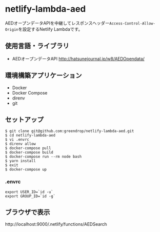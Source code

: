 # netlify-lambda-aed

AEDオープンデータAPIを中継してレスポンスヘッダー`Access-Control-Allow-Origin`を設定するNetlify Lambdaです。

## 使用言語・ライブラリ

- AEDオープンデータAPI http://hatsunejournal.jp/w8/AEDOpendata/

## 環境構築アプリケーション

- Docker
- Docker Compose
- direnv
- git

## セットアップ

```shell
$ git clone git@github.com:greendrop/netlify-lambda-aed.git
$ cd netlify-lambda-aed
$ vi .envrc
$ direnv allow
$ docker-compose pull
$ docker-compose build
$ docker-compose run --rm node bash
$ yarn install
$ exit
$ docker-compose up
```

### .envrc

```
export USER_ID=`id -u`
export GROUP_ID=`id -g`
```

## ブラウザで表示

http://localhost:9000/.netlify/functions/AEDSearch
